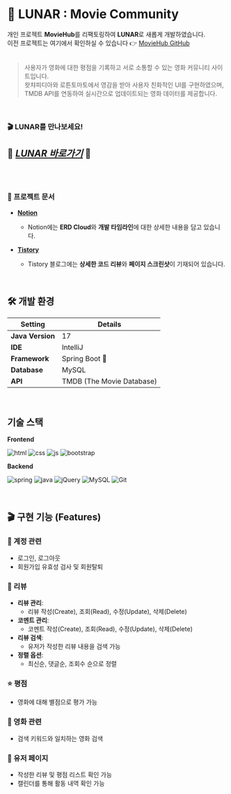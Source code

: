 # 🚀 LUNAR : Movie Community  
개인 프로젝트 **MovieHub**를 리팩토링하여 **LUNAR**로 새롭게 개발하였습니다.  
이전 프로젝트는 여기에서 확인하실 수 있습니다 👉 [MovieHub GitHub](https://github.com/seungHee-cat/MovieHub)  
<br/>
> 사용자가 영화에 대한 평점을 기록하고 서로 소통할 수 있는 영화 커뮤니티 사이트입니다.  
> 왓챠피디아와 로튼토마토에서 영감을 받아 사용자 친화적인 UI를 구현하였으며, TMDB API를 연동하여 실시간으로 업데이트되는 영화 데이터를 제공합니다. 
<br/>

### 🎬 LUNAR를 만나보세요!  
🌙 ***[LUNAR 바로가기](http://lunarmovie.site/)*** 🌙  
<br/>
<br/>
---

### 📌 프로젝트 문서

- **[Notion](https://javanote.notion.site/LUNAR-184f309ede1980cf85b4c513bba62f77?pvs=4)**   
  - Notion에는 **ERD Cloud**와 **개발 타임라인**에 대한 상세한 내용을 담고 있습니다.  

- **[Tistory](https://catbeom.tistory.com/101)**  
  - Tistory 블로그에는 **상세한 코드 리뷰**와 **페이지 스크린샷**이 기재되어 있습니다.  

<br/>

## 🛠️ 개발 환경  

| Setting            | Details               |
|---------------------|-----------------------|
| **Java Version**    | 17                    |
| **IDE**             | IntelliJ              |
| **Framework**       | Spring Boot 🌱        |
| **Database**        | MySQL                 |
| **API**             | TMDB (The Movie Database) |

<br/>

기술 스택
---
**Frontend**

![html](https://img.shields.io/badge/HTML5-E34F26?style=for-the-badge&logo=html5&logoColor=white
) ![css](https://img.shields.io/badge/CSS3-1572B6?style=for-the-badge&logo=css3&logoColor=white) ![js](https://img.shields.io/badge/JavaScript-F7DF1E?style=for-the-badge&logo=JavaScript&logoColor=white) ![bootstrap](https://img.shields.io/badge/Bootstrap-563D7C?style=for-the-badge&logo=bootstrap&logoColor=white)

**Backend**

![spring](https://img.shields.io/badge/Spring-6DB33F?style=for-the-badge&logo=spring&logoColor=white) ![java](https://img.shields.io/badge/Java-ED8B00?style=for-the-badge&logo=openjdk&logoColor=white) ![jQuery](https://img.shields.io/badge/jQuery-0769AD?style=for-the-badge&logo=jquery&logoColor=white)
![MySQL](https://img.shields.io/badge/MySQL-00000F?style=for-the-badge&logo=mysql&logoColor=white) ![Git](https://img.shields.io/badge/GIT-E44C30?style=for-the-badge&logo=git&logoColor=white
)

<br/>    

## 🎬 구현 기능 (Features)  

### 🔑 계정 관련  
- 로그인, 로그아웃  
- 회원가입 유효성 검사 및 회원탈퇴  

### 📝 리뷰  
- **리뷰 관리**:  
  - 리뷰 작성(Create), 조회(Read), 수정(Update), 삭제(Delete)  
- **코멘트 관리**:  
  - 코멘트 작성(Create), 조회(Read), 수정(Update), 삭제(Delete)  
- **리뷰 검색**:  
  - 유저가 작성한 리뷰 내용을 검색 가능  
- **정렬 옵션**:  
  - 최신순, 댓글순, 조회수 순으로 정렬  

### ⭐ 평점  
- 영화에 대해 별점으로 평가 가능  

### 🎥 영화 관련  
- 검색 키워드와 일치하는 영화 검색  

### 👤 유저 페이지  
- 작성한 리뷰 및 평점 리스트 확인 가능  
- 캘린더를 통해 활동 내역 확인 가능  

<br/>





